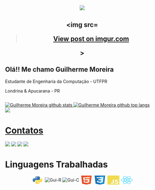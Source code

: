 ## <div align="center"><img src=https://64.media.tumblr.com/tumblr_lw5mn40aq01qip80b.gif></div>
## <div align="center"><img src=<blockquote class="imgur-embed-pub" lang="en" data-id="saTtQnT"><a href="https://imgur.com/saTtQnT">View post on imgur.com</a></blockquote><script async src="//s.imgur.com/min/embed.js" charset="utf-8"></script>></div>

## <b>Olá!! Me chamo Guilherme Moreira</b> 
 <a>Estudante de Engenharia da Computação - UTFPR</a>
 <p>Londrina & Apucarana - PR</p>

##


 <div>
  <a href="https://github.com/GMLF">
   
<img height="195px" width="49%" src="https://github-readme-stats.vercel.app/api?username=GMLF&theme=transparent&text_color=bcccfc&title_color=5474fc&hide_border=true&include_all_commits=true" alt="Guilherme Moreira github stats">
<img height="195px" width="41%" src="https://github-readme-stats.vercel.app/api/top-langs/?username=GMLF&theme=transparent&title_color=5474fc&text_color=bcccfc&layout=compact&hide_border=true" alt="Guilherme Moreira github top langs"><br>
<img src="https://github-readme-activity-graph.vercel.app/graph?username=GMLF&bg_color=0d1117&color=5474fc&line=5474fc&point=bcccfc&area=true&hide_border=true">
</div>

 ##
 
 <h1 >Contatos</h1>
 <div> 
  <a href="https://instagram.com/guii_moreiira" target="_blank"><img src="https://img.shields.io/badge/-Instagram-%23E4405F?style=for-the-badge&logo=instagram&logoColor=white" target="_blank"></a>
 <a href="https://discord.gg/BVJfpu96mx" target="_blank"><img src="https://img.shields.io/badge/Discord-7289DA?style=for-the-badge&logo=discord&logoColor=white" target="_blank"></a> 
  <a href="https://www.linkedin.com/in/guilherme-moreira-lima-furlaneto-72a82221b/"_blank"><img src="https://img.shields.io/badge/LinkedIn-0077B5?style=for-the-badge&logo=linkedin&logoColor=white" target="_blank"></a>
  <a href = "mailto:guilhermefurlaneto@alunos.utfpr.edu.br"><img src="https://img.shields.io/badge/-Gmail-%23333?style=for-the-badge&logo=gmail&logoColor=white" target="_blank"></a>

</div>


##
 <h1>Linguagens Trabalhadas</h1>
 
<div align="center">
  <img align="center" alt="Gui-Python" height="30" width="40" src="https://raw.githubusercontent.com/devicons/devicon/master/icons/python/python-original.svg">
  <img align="center" alt="Gui-R" height="30" width="40" src="https://cdn.jsdelivr.net/gh/devicons/devicon/icons/r/r-original.svg">
  <img align="center" alt="Gui-C" height="30" width="40" src="https://cdn.jsdelivr.net/gh/devicons/devicon/icons/c/c-plain.svg">
  <img align="center" alt="Gui-HTML" height="30" width="40" src="https://raw.githubusercontent.com/devicons/devicon/master/icons/html5/html5-original.svg">
  <img align="center" alt="Gui-CSS" height="30" width="40" src="https://raw.githubusercontent.com/devicons/devicon/master/icons/css3/css3-original.svg">
  <img align="center" alt="Gui-Js" height="30" width="40" src="https://raw.githubusercontent.com/devicons/devicon/master/icons/javascript/javascript-plain.svg">
  <img align="center" alt="Gui-React" height="30" width="40" src="https://raw.githubusercontent.com/devicons/devicon/master/icons/react/react-original.svg">
</div>


<div align="center">

